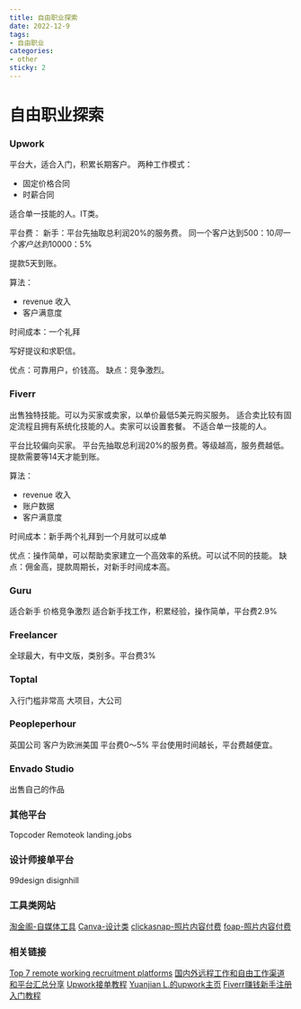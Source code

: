 ```yaml
---
title: 自由职业探索
date: 2022-12-9
tags:
- 自由职业
categories:
- other
sticky: 2
---
```


# 自由职业探索

### Upwork
平台大，适合入门，积累长期客户。
两种工作模式：
- 固定价格合同
- 时薪合同

适合单一技能的人。IT类。

平台费：
新手：平台先抽取总利润20%的服务费。
同一个客户达到$500：10%.
同一个客户达到$10000：5%

提款5天到账。

算法：
- revenue 收入
- 客户满意度
  
时间成本：一个礼拜

写好提议和求职信。

优点：可靠用户，价钱高。
缺点：竞争激烈。

### Fiverr
出售独特技能。可以为买家或卖家，以单价最低5美元购买服务。
适合卖比较有固定流程且拥有系统化技能的人。卖家可以设置套餐。
不适合单一技能的人。

平台比较偏向买家。
平台先抽取总利润20%的服务费。等级越高，服务费越低。提款需要等14天才能到账。

算法：
- revenue 收入
- 账户数据
- 客户满意度

时间成本：新手两个礼拜到一个月就可以成单

优点：操作简单，可以帮助卖家建立一个高效率的系统。可以试不同的技能。
缺点：佣金高，提款周期长，对新手时间成本高。

### Guru
适合新手
价格竞争激烈
适合新手找工作，积累经验，操作简单，平台费2.9%

### Freelancer
全球最大，有中文版，类别多。平台费3%

### Toptal
入行门槛非常高
大项目，大公司

### Peopleperhour
英国公司
客户为欧洲美国
平台费0～5%
平台使用时间越长，平台费越便宜。

### Envado Studio
出售自己的作品

### 其他平台
Topcoder
Remoteok
landing.jobs

### 设计师接单平台
99design
disignhill 

### 工具类网站
[淘金阁-自媒体工具](http://www.51taojinge.com/)
[Canva-设计类](https://www.canva.com/zh_cn/)
[clickasnap-照片内容付费](https://www.clickasnap.com/)
[foap-照片内容付费](https://www.foap.com/)

### 相关链接
[Top 7 remote working recruitment platforms](https://flydesk.com/insights/top-7-remote-working-recruitment-platforms/)
[国内外远程工作和自由工作渠道和平台汇总分享](https://zhuanlan.zhihu.com/p/64802905)
[Upwork接单教程](https://www.topworker.cn/2191.html)
[Yuanjian L.的upwork主页](https://www.upwork.com/freelancers/~012214242f1eee2a3a)
[Fiverr赚钱新手注册入门教程](https://www.nettsz.com/1949.html)


